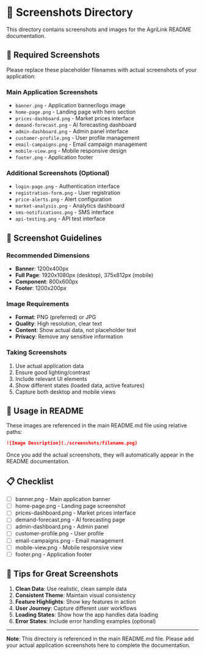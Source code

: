 # 📸 Screenshots Directory

This directory contains screenshots and images for the AgriLink README documentation.

## 📁 Required Screenshots

Please replace these placeholder filenames with actual screenshots of your application:

### Main Application Screenshots
- `banner.png` - Application banner/logo image
- `home-page.png` - Landing page with hero section
- `prices-dashboard.png` - Market prices interface
- `demand-forecast.png` - AI forecasting dashboard
- `admin-dashboard.png` - Admin panel interface
- `customer-profile.png` - User profile management
- `email-campaigns.png` - Email campaign management
- `mobile-view.png` - Mobile responsive design
- `footer.png` - Application footer

### Additional Screenshots (Optional)
- `login-page.png` - Authentication interface
- `registration-form.png` - User registration
- `price-alerts.png` - Alert configuration
- `market-analysis.png` - Analytics dashboard
- `sms-notifications.png` - SMS interface
- `api-testing.png` - API test interface

## 📝 Screenshot Guidelines

### Recommended Dimensions
- **Banner**: 1200x400px
- **Full Page**: 1920x1080px (desktop), 375x812px (mobile)
- **Component**: 800x600px
- **Footer**: 1200x200px

### Image Requirements
- **Format**: PNG (preferred) or JPG
- **Quality**: High resolution, clear text
- **Content**: Show actual data, not placeholder text
- **Privacy**: Remove any sensitive information

### Taking Screenshots
1. Use actual application data
2. Ensure good lighting/contrast
3. Include relevant UI elements
4. Show different states (loaded data, active features)
5. Capture both desktop and mobile views

## 🔗 Usage in README

These images are referenced in the main README.md file using relative paths:
```markdown
![Image Description](./screenshots/filename.png)
```

Once you add the actual screenshots, they will automatically appear in the README documentation.

## 📋 Checklist

- [ ] banner.png - Main application banner
- [ ] home-page.png - Landing page screenshot
- [ ] prices-dashboard.png - Market prices interface
- [ ] demand-forecast.png - AI forecasting page
- [ ] admin-dashboard.png - Admin panel
- [ ] customer-profile.png - User profile
- [ ] email-campaigns.png - Email management
- [ ] mobile-view.png - Mobile responsive view
- [ ] footer.png - Application footer

## 🎨 Tips for Great Screenshots

1. **Clean Data**: Use realistic, clean sample data
2. **Consistent Theme**: Maintain visual consistency
3. **Feature Highlights**: Show key features in action
4. **User Journey**: Capture different user workflows
5. **Loading States**: Show how the app handles data loading
6. **Error States**: Include error handling examples (optional)

---

**Note**: This directory is referenced in the main README.md file. Please add your actual application screenshots here to complete the documentation.
